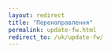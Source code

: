 ```yaml
---
layout: redirect
title: "Перенаправлення"
permalink: update-fw.html
redirect_to: /uk/update-fw/
---
```

